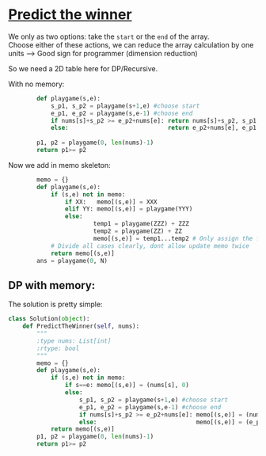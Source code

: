 # [Predict the winner](https://leetcode.com/problems/predict-the-winner/)

We only as two options: take the `start` or the `end` of the array.   
Choose either of these actions, we can reduce the array calculation by one units --> Good sign for programmer (dimension reduction)

So we need a 2D table here for DP/Recursive.

With no memory:
```python
        def playgame(s,e):
            s_p1, s_p2 = playgame(s+1,e) #choose start
            e_p1, e_p2 = playgame(s,e-1) #choose end
            if nums[s]+s_p2 >= e_p2+nums[e]: return nums[s]+s_p2, s_p1
            else:                            return e_p2+nums[e], e_p1
            
        p1, p2 = playgame(0, len(nums)-1)
        return p1>= p2
```

Now we add in memo skeleton:
```python
        memo = {}
        def playgame(s,e):
            if (s,e) not in memo:
                if XX:   memo[(s,e)] = XXX
                elif YY: memo[(s,e)] = playgame(YYY)
                else:   
                        temp1 = playgame(ZZZ) + ZZZ
                        temp2 = playgame(ZZ) + ZZ
                        memo[(s,e)] = temp1...temp2 # Only assign the final value to memo, dont mess it up at the middle of the calculation
            # Divide all cases clearly, dont allow update memo twice
            return memo[(s,e)]
        ans = playgame(0, N)
```

## DP with memory:

The solution is pretty simple:
```python
class Solution(object):
    def PredictTheWinner(self, nums):
        """
        :type nums: List[int]
        :rtype: bool
        """
        memo = {}
        def playgame(s,e):
            if (s,e) not in memo:
                if s==e: memo[(s,e)] = (nums[s], 0)
                else:    
                    s_p1, s_p2 = playgame(s+1,e) #choose start
                    e_p1, e_p2 = playgame(s,e-1) #choose end
                    if nums[s]+s_p2 >= e_p2+nums[e]: memo[(s,e)] = (nums[s]+s_p2, s_p1)
                    else:                            memo[(s,e)] = (e_p2+nums[e], e_p1)
            return memo[(s,e)]
        p1, p2 = playgame(0, len(nums)-1)
        return p1>= p2
```
